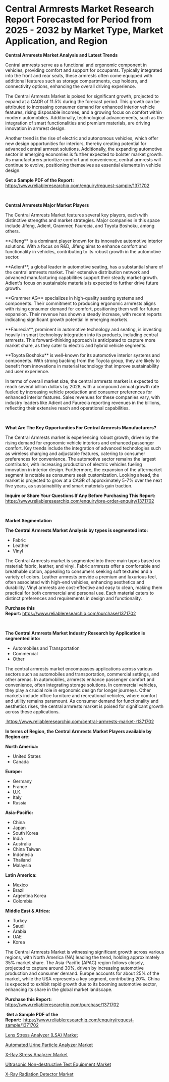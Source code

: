 <p><h1>Central Armrests Market Research Report Forecasted for Period from 2025 -  2032 by Market Type, Market Application, and Region</h1></p><p><strong>Central Armrests Market Analysis and Latest Trends</strong></p>
<p><p>Central armrests serve as a functional and ergonomic component in vehicles, providing comfort and support for occupants. Typically integrated into the front and rear seats, these armrests often come equipped with additional features such as storage compartments, cup holders, and connectivity options, enhancing the overall driving experience.</p><p>The Central Armrests Market is poised for significant growth, projected to expand at a CAGR of 11.5% during the forecast period. This growth can be attributed to increasing consumer demand for enhanced interior vehicle features, rising disposable incomes, and a growing focus on comfort within modern automobiles. Additionally, technological advancements, such as the integration of smart functionalities and premium materials, are driving innovation in armrest design. </p><p>Another trend is the rise of electric and autonomous vehicles, which offer new design opportunities for interiors, thereby creating potential for advanced central armrest solutions. Additionally, the expanding automotive sector in emerging economies is further expected to bolster market growth. As manufacturers prioritize comfort and convenience, central armrests will continue to evolve, positioning themselves as essential elements in vehicle design.</p></p>
<p><strong>Get a Sample PDF of the Report:&nbsp;</strong> <a href="https://www.reliableresearchiq.com/enquiry/request-sample/1371702?utm_campaign=1140&utm_medium=2&utm_source=Github&utm_content=ia&utm_term=22032025&utm_id=central-armrests">https://www.reliableresearchiq.com/enquiry/request-sample/1371702</a></p>
<p>&nbsp;</p>
<p><strong>Central Armrests Major Market Players</strong></p>
<p><p>The Central Armrests Market features several key players, each with distinctive strengths and market strategies. Major companies in this space include Jifeng, Adient, Grammer, Faurecia, and Toyota Boshoku, among others.</p><p>**Jifeng** is a dominant player known for its innovative automotive interior solutions. With a focus on R&D, Jifeng aims to enhance comfort and functionality in vehicles, contributing to its robust growth in the automotive sector.</p><p>**Adient**, a global leader in automotive seating, has a substantial share of the central armrests market. Their extensive distribution network and advanced manufacturing capabilities support their steady market growth. Adient's focus on sustainable materials is expected to further drive future growth.</p><p>**Grammer AG** specializes in high-quality seating systems and components. Their commitment to producing ergonomic armrests aligns with rising consumer demand for comfort, positioning them well for future expansion. Their revenue has shown a steady increase, with recent reports indicating significant growth potential in emerging markets.</p><p>**Faurecia**, prominent in automotive technology and seating, is investing heavily in smart technology integration into its products, including central armrests. This forward-thinking approach is anticipated to capture more market share, as they cater to electric and hybrid vehicle segments.</p><p>**Toyota Boshoku** is well-known for its automotive interior systems and components. With strong backing from the Toyota group, they are likely to benefit from innovations in material technology that improve sustainability and user experience.</p><p>In terms of overall market size, the central armrests market is expected to reach several billion dollars by 2028, with a compound annual growth rate fueled by increasing vehicle production and consumer preferences for enhanced interior features. Sales revenues for these companies vary, with industry leaders like Adient and Faurecia reporting revenues in the billions, reflecting their extensive reach and operational capabilities.</p></p>
<p>&nbsp;</p>
<p><strong>What Are The Key Opportunities For Central Armrests Manufacturers?</strong></p>
<p><p>The Central Armrests market is experiencing robust growth, driven by the rising demand for ergonomic vehicle interiors and enhanced passenger comfort. Key trends include the integration of advanced technologies such as wireless charging and adjustable features, catering to consumer preferences for convenience. The automotive sector remains the largest contributor, with increasing production of electric vehicles fueling innovation in interior design. Furthermore, the expansion of the aftermarket segment is notable as consumers seek customization. Looking ahead, the market is projected to grow at a CAGR of approximately 5-7% over the next five years, as sustainability and smart materials gain traction.</p></p>
<p><strong>Inquire or Share Your Questions If Any Before Purchasing This Report:</strong> <a href="https://www.reliableresearchiq.com/enquiry/pre-order-enquiry/1371702?utm_campaign=1140&utm_medium=2&utm_source=Github&utm_content=ia&utm_term=22032025&utm_id=central-armrests">https://www.reliableresearchiq.com/enquiry/pre-order-enquiry/1371702</a></p>
<p>&nbsp;</p>
<p><strong>Market Segmentation</strong></p>
<p><strong>The Central Armrests Market Analysis by types is segmented into:</strong></p>
<p><ul><li>Fabric</li><li>Leather</li><li>Vinyl</li></ul></p>
<p><p>The Central Armrests market is segmented into three main types based on material: fabric, leather, and vinyl. Fabric armrests offer a comfortable and breathable option, appealing to consumers seeking soft textures and a variety of colors. Leather armrests provide a premium and luxurious feel, often associated with high-end vehicles, enhancing aesthetics and durability. Vinyl armrests are cost-effective and easy to clean, making them practical for both commercial and personal use. Each material caters to distinct preferences and requirements in design and functionality.</p></p>
<p><strong>Purchase this Report:&nbsp;</strong><a href="https://www.reliableresearchiq.com/purchase/1371702?utm_campaign=1140&utm_medium=2&utm_source=Github&utm_content=ia&utm_term=22032025&utm_id=central-armrests">https://www.reliableresearchiq.com/purchase/1371702</a></p>
<p>&nbsp;</p>
<p><strong>The Central Armrests Market Industry Research by Application is segmented into:</strong></p>
<p><ul><li>Automobiles and Transportation</li><li>Commercial</li><li>Other</li></ul></p>
<p><p>The central armrests market encompasses applications across various sectors such as automobiles and transportation, commercial settings, and other arenas. In automobiles, armrests enhance passenger comfort and convenience, often integrating storage solutions. In commercial vehicles, they play a crucial role in ergonomic design for longer journeys. Other markets include office furniture and recreational vehicles, where comfort and utility remains paramount. As consumer demand for functionality and aesthetics rises, the central armrests market is poised for significant growth across these applications.</p></p>
<p><a href="https://www.reliableresearchiq.com/central-armrests-market-r1371702?utm_campaign=1140&utm_medium=2&utm_source=Github&utm_content=ia&utm_term=22032025&utm_id=central-armrests">&nbsp;https://www.reliableresearchiq.com/central-armrests-market-r1371702</a></p>
<p><strong>In terms of Region, the Central Armrests Market Players available by Region are:</strong></p>
<p>
    <p> <strong> North America: </strong>
        <ul>
            <li>United States</li>
            <li>Canada</li>
        </ul>
        </p> 
    <p> <strong> Europe: </strong>
        <ul>
            <li>Germany</li>
            <li>France</li>
            <li>U.K.</li>
            <li>Italy</li>
            <li>Russia</li>
        </ul>
        </p> 
    <p> <strong> Asia-Pacific: </strong>
        <ul>
            <li>China</li>
            <li>Japan</li>
            <li>South Korea</li>
            <li>India</li>
            <li>Australia</li>
            <li>China Taiwan</li>
            <li>Indonesia</li>
            <li>Thailand</li>
            <li>Malaysia</li>
        </ul>
        </p> 
    <p> <strong> Latin America: </strong>
        <ul>
            <li>Mexico</li>
            <li>Brazil</li>
            <li>Argentina Korea</li>
            <li>Colombia</li>
        </ul>
        </p> 
    <p> <strong> Middle East & Africa: </strong>
        <ul>
            <li>Turkey</li>
            <li>Saudi</li>
            <li>Arabia</li>
            <li>UAE</li>
            <li>Korea</li>
        </ul>
    </p>
    </p>
<p><p>The Central Armrests Market is witnessing significant growth across various regions, with North America (NA) leading the trend, holding approximately 35% market share. The Asia-Pacific (APAC) region follows closely, projected to capture around 30%, driven by increasing automotive production and consumer demand. Europe accounts for about 25% of the market, while the USA represents a key segment, contributing 20%. China is expected to exhibit rapid growth due to its booming automotive sector, enhancing its share in the global market landscape.</p></p>
<p><strong>Purchase this Report: </strong><a href="https://www.reliableresearchiq.com/purchase/1371702?utm_campaign=1140&utm_medium=2&utm_source=Github&utm_content=ia&utm_term=22032025&utm_id=central-armrests">https://www.reliableresearchiq.com/purchase/1371702</a></p>
<p>&nbsp;<strong>Get a Sample PDF of the Report:&nbsp;&nbsp;</strong><a href="https://www.reliableresearchiq.com/enquiry/request-sample/1371702?utm_campaign=1140&utm_medium=2&utm_source=Github&utm_content=ia&utm_term=22032025&utm_id=central-armrests">https://www.reliableresearchiq.com/enquiry/request-sample/1371702</a></p>
<p><strong></strong></p>
<p><p><a href="https://github.com/jaspartatin/Market-Research-Report-List-1/blob/main/lens-stress-analyzer-lsa-market.md?utm_campaign=1140&utm_medium=2&utm_source=Github&utm_content=ia&utm_term=22032025&utm_id=central-armrests">Lens Stress Analyzer (LSA) Market</a></p><p><a href="https://github.com/jullselai/Market-Research-Report-List-1/blob/main/automated-urine-particle-analyzer-market.md?utm_campaign=1140&utm_medium=2&utm_source=Github&utm_content=ia&utm_term=22032025&utm_id=central-armrests">Automated Urine Particle Analyzer Market</a></p><p><a href="https://github.com/toghojbeinta/Market-Research-Report-List-1/blob/main/x-ray-stress-analyzer-market.md?utm_campaign=1140&utm_medium=2&utm_source=Github&utm_content=ia&utm_term=22032025&utm_id=central-armrests">X-Ray Stress Analyzer Market</a></p><p><a href="https://github.com/kluviabolofo/Market-Research-Report-List-1/blob/main/ultrasonic-non-destructive-test-equipment-market.md?utm_campaign=1140&utm_medium=2&utm_source=Github&utm_content=ia&utm_term=22032025&utm_id=central-armrests">Ultrasonic Non-destructive Test Equipment Market</a></p><p><a href="https://github.com/alefermeivys/Market-Research-Report-List-1/blob/main/x-ray-radiation-detector-market.md?utm_campaign=1140&utm_medium=2&utm_source=Github&utm_content=ia&utm_term=22032025&utm_id=central-armrests">X-Ray Radiation Detector Market</a></p></p>